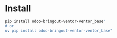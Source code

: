 # Install

```bash
pip install odoo-bringout-ventor-ventor_base"
# or
uv pip install odoo-bringout-ventor-ventor_base"
```
